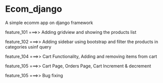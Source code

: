 # Ecom_django
A simple ecomm app on django framework

feature_101 ===>> Adding gridview and showing the products list


feature_102 ===>> Adding sidebar using bootstrap and filter the products in categories usinf query


feature_104 ===>> Cart Functionality, Adding and removing items from cart

feature_105 ===>> Cart Page, Orders Page, Cart Increment & decrement 

feature_105 ===>> Bug fixing 


